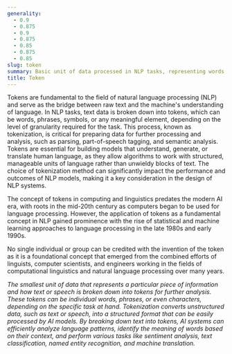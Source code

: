 ```yaml
---
generality:
  - 0.9
  - 0.875
  - 0.9
  - 0.875
  - 0.85
  - 0.875
  - 0.85
slug: token
summary: Basic unit of data processed in NLP tasks, representing words, characters, or subwords.
title: Token
---
```


Tokens are fundamental to the field of natural language processing (NLP) and serve as the bridge between raw text and the machine's understanding of language. In NLP tasks, text data is broken down into tokens, which can be words, phrases, symbols, or any meaningful element, depending on the level of granularity required for the task. This process, known as tokenization, is critical for preparing data for further processing and analysis, such as parsing, part-of-speech tagging, and semantic analysis. Tokens are essential for building models that understand, generate, or translate human language, as they allow algorithms to work with structured, manageable units of language rather than unwieldy blocks of text. The choice of tokenization method can significantly impact the performance and outcomes of NLP models, making it a key consideration in the design of NLP systems.

The concept of tokens in computing and linguistics predates the modern AI era, with roots in the mid-20th century as computers began to be used for language processing. However, the application of tokens as a fundamental concept in NLP gained prominence with the rise of statistical and machine learning approaches to language processing in the late 1980s and early 1990s.

No single individual or group can be credited with the invention of the token as it is a foundational concept that emerged from the combined efforts of linguists, computer scientists, and engineers working in the fields of computational linguistics and natural language processing over many years.

_The smallest unit of data that represents a particular piece of information and how text or speech is broken down into tokens for further analysis. These tokens can be individual words, phrases, or even characters, depending on the specific task at hand. Tokenization converts unstructured data, such as text or speech, into a structured format that can be easily processed by AI models. By breaking down text into tokens, AI systems can efficiently analyze language patterns, identify the meaning of words based on their context, and perform various tasks like sentiment analysis, text classification, named entity recognition, and machine translation._
